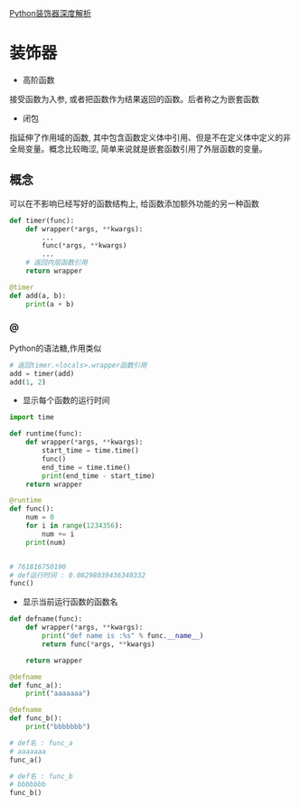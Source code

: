 <!--
 * @Description: 
 * @Version: 1.0
 * @Author: daLao
 * @Email: dalao@xxx.com
 * @Date: 2022-11-21 23:30:46
 * @LastEditors: dalao
 * @LastEditTime: 2023-04-15 10:59:22
-->

[Python装饰器深度解析](https://zhuanlan.zhihu.com/p/45458873)


# 装饰器


- 高阶函数

接受函数为入参, 或者把函数作为结果返回的函数。后者称之为嵌套函数

- 闭包

指延伸了作用域的函数, 其中包含函数定义体中引用、但是不在定义体中定义的非全局变量。概念比较晦涩, 简单来说就是嵌套函数引用了外层函数的变量。


## 概念

可以在不影响已经写好的函数结构上, 给函数添加额外功能的另一种函数

```py
def timer(func):
    def wrapper(*args, **kwargs):
        ...
        func(*args, **kwargs)
        ...
    # 返回内层函数引用
    return wrapper

@timer
def add(a, b):
    print(a + b)
```

### @

Python的语法糖,作用类似

```py
# 返回timer.<locals>.wrapper函数引用
add = timer(add)
add(1, 2)
```


- 显示每个函数的运行时间

```py
import time

def runtime(func):
    def wrapper(*args, **kwargs):
        start_time = time.time()
        func()
        end_time = time.time()
        print(end_time - start_time)
    return wrapper

@runtime
def func():
    num = 0
    for i in range(1234356):
        num += i
    print(num)


# 761816750190
# def运行时间 : 0.08298039436340332
func()
```


- 显示当前运行函数的函数名

```py
def defname(func):
    def wrapper(*args, **kwargs):
        print("def name is :%s" % func.__name__)
        return func(*args, **kwargs)

    return wrapper

@defname
def func_a():
    print("aaaaaaa")

@defname
def func_b():
    print("bbbbbbb")

# def名 : func_a
# aaaaaaa
func_a()

# def名 : func_b
# bbbbbbb
func_b()
```